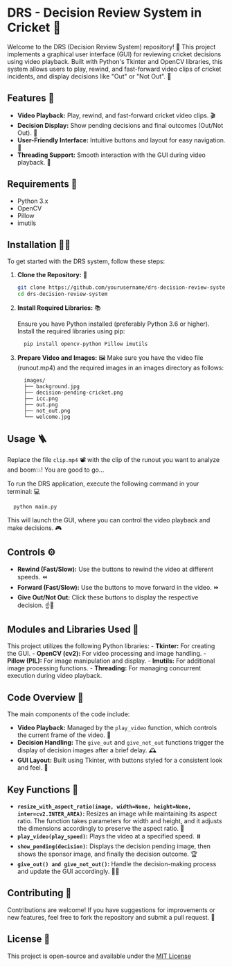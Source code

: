 # DRS - Decision Review System in Cricket 🏏

Welcome to the DRS (Decision Review System) repository! 🎉 This project implements a graphical user interface (GUI) for reviewing cricket decisions using video playback. Built with Python's Tkinter and OpenCV libraries, this system allows users to play, rewind, and fast-forward video clips of cricket incidents, and display decisions like "Out" or "Not Out". 🎥

## Features 🌟

   - **Video Playback:** Play, rewind, and fast-forward cricket video clips. 🎬
   - **Decision Display:** Show pending decisions and final outcomes (Out/Not Out). 🚦
   - **User-Friendly Interface:** Intuitive buttons and layout for easy navigation. 🎨
   - **Threading Support:** Smooth interaction with the GUI during video playback. 🧵

## Requirements 🔧
   - Python 3.x
   - OpenCV
   - Pillow
   - imutils

## Installation 🧑‍💻

   To get started with the DRS system, follow these steps:

1. **Clone the Repository:** 🌳

   ```bash
   git clone https://github.com/yourusername/drs-decision-review-system.git
   cd drs-decision-review-system

2. **Install Required Libraries:** 📚

   Ensure you have Python installed (preferably Python 3.6 or higher). Install the required libraries using pip:
    ```bash
      pip install opencv-python Pillow imutils

4. **Prepare Video and Images:** 🖼️
   Make sure you have the video file (runout.mp4) and the required images in an images directory as follows:
    ```text
      images/
      ├── background.jpg
      ├── decision-pending-cricket.png
      ├── icc.png
      ├── out.png
      ├── not_out.png
      └── welcome.jpg
    ```

## Usage 🪜

  Replace the file `clip.mp4` 📽️ with the clip of the runout you want to analyze and boom💥! You are good to go...
  
  To run the DRS application, execute the following command in your terminal: 💻
  ```bash
    python main.py
  ```

  This will launch the GUI, where you can control the video playback and make decisions. 🎮

## Controls ⚙️

  - **Rewind (Fast/Slow):** Use the buttons to rewind the video at different speeds. ⏪
  - **Forward (Fast/Slow):** Use the buttons to move forward in the video. ⏩
  - **Give Out/Not Out:** Click these buttons to display the respective decision. ☝️🙅

## Modules and Libraries Used 🧿

   This project utilizes the following Python libraries:
      - **Tkinter:** For creating the GUI.
      - **OpenCV (cv2):** For video processing and image handling.
      - **Pillow (PIL):** For image manipulation and display.
      - **Imutils:** For additional image processing functions.
      - **Threading:** For managing concurrent execution during video playback.

## Code Overview 👀
  The main components of the code include:
  - **Video Playback:** Managed by the `play_video` function, which controls the current frame of the video. 🎥
  - **Decision Handling:** The `give_out` and `give_not_out` functions trigger the display of decision images after a brief delay. 🕰️
  - **GUI Layout:** Built using Tkinter, with buttons styled for a consistent look and feel. 🎨

## Key Functions 🔦
  - **`resize_with_aspect_ratio(image, width=None, height=None, inter=cv2.INTER_AREA)`:** Resizes an image while maintaining its aspect ratio. The function takes parameters for width and height, and it adjusts the dimensions accordingly to preserve the aspect ratio. 📏
  - **`play_video(play_speed)`:** Plays the video at a specified speed. ⏸️
  - **`show_pending(decision)`:** Displays the decision pending image, then shows the sponsor image, and finally the decision outcome. 🏆
  - **`give_out() and give_not_out()`:** Handle the decision-making process and update the GUI accordingly. 👨‍⚖️

## Contributing 🤝
  Contributions are welcome! If you have suggestions for improvements or new features, feel free to fork the repository and submit a pull request. 🤝

## License 📜
  This project is open-source and available under the [MIT License](LICENSE)
